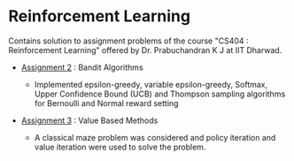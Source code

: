# Reinforcement Learning 
Contains solution to assignment problems of the course "CS404 : Reinforcement Learning" offered by Dr. Prabuchandran K J at IIT Dharwad.

* [Assignment 2](https://github.com/JS2498/RL_Lab/tree/main/Assignment_2) : Bandit Algorithms
  * Implemented epsilon-greedy, variable epsilon-greedy, Softmax, Upper Confidence Bound (UCB) and Thompson sampling algorithms for Bernoulli and Normal reward setting

* [Assignment 3](https://github.com/JS2498/RL_Lab/tree/main/Assignment3) : Value Based Methods
  * A classical maze problem was considered and policy iteration and value iteration were used to solve the problem.
